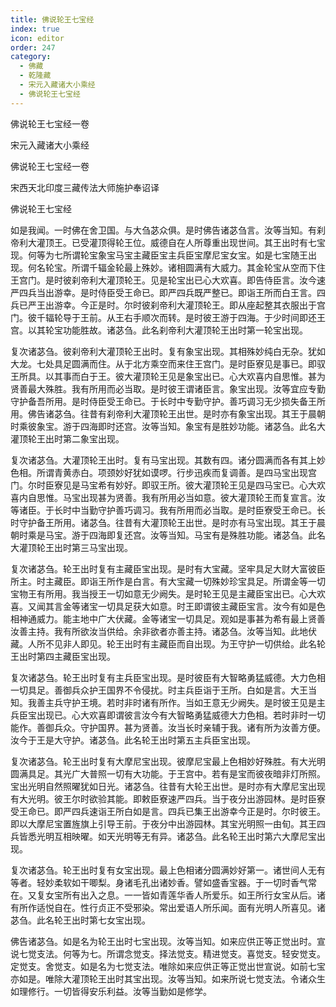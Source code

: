 ```yaml
---
title: 佛说轮王七宝经
index: true
icon: editor
order: 247
category:
  - 佛藏
  - 乾隆藏
  - 宋元入藏诸大小乘经
  - 佛说轮王七宝经
---
```


佛说轮王七宝经一卷  

宋元入藏诸大小乘经  

佛说轮王七宝经一卷  

宋西天北印度三藏传法大师施护奉诏译  

佛说轮王七宝经  

如是我闻。一时佛在舍卫国。与大刍苾众俱。是时佛告诸苾刍言。汝等当知。有刹帝利大灌顶王。已受灌顶得轮王位。威德自在人所尊重出现世间。其王出时有七宝现。何等为七所谓轮宝象宝马宝主藏臣宝主兵臣宝摩尼宝女宝。如是七宝随王出现。何名轮宝。所谓千辐金轮最上殊妙。诸相圆满有大威力。其金轮宝从空而下住王宫门。是时彼刹帝利大灌顶轮王。见是轮宝出已心大欢喜。即告侍臣言。汝今速严四兵当出游幸。是时侍臣受王命已。即严四兵既严整已。即诣王所而白王言。四兵已严王出游幸。今正是时。尔时彼刹帝利大灌顶轮王。即从座起整其衣服出于宫门。彼千辐轮导于王前。从王右手顺次而转。是时彼王游于四海。于少时间即还王宫。以其轮宝功能胜故。诸苾刍。此名刹帝利大灌顶轮王出时第一轮宝出现。  

复次诸苾刍。彼刹帝利大灌顶轮王出时。复有象宝出现。其相殊妙纯白无杂。犹如大龙。七处具足圆满而住。从于北方乘空而来住王宫门。是时臣寮见是事已。即驭王所具。以其事而白于王。彼大灌顶轮王见是象宝出已。心大欢喜内自思惟。甚为贤善最大殊胜。我有所用而必当取。是时彼王谓诸臣言。象宝出现。汝等宜应专勤守护备吾所用。是时侍臣受王命已。于长时中专勤守护。善巧调习无少损失备王所用。佛告诸苾刍。往昔有刹帝利大灌顶轮王出世。是时亦有象宝出现。其王于晨朝时乘彼象宝。游于四海即时还宫。汝等当知。象宝有是胜妙功能。诸苾刍。此名大灌顶轮王出时第二象宝出现。  

复次诸苾刍。大灌顶轮王出时。复有马宝出现。其数有四。诸分圆满而各有其上妙色相。所谓青黄赤白。项颈妙好犹如谟啰。行步迅疾而复调善。是四马宝出现宫门。尔时臣寮见是马宝希有妙好。即驭王所。彼大灌顶轮王见是四马宝已。心大欢喜内自思惟。马宝出现甚为贤善。我有所用必当如意。彼大灌顶轮王而复宣言。汝等诸臣。于长时中当勤守护善巧调习。我有所用而必当取。是时臣寮受王命已。长时守护备王所用。诸苾刍。往昔有大灌顶轮王出世。是时亦有马宝出现。其王于晨朝时乘是马宝。游于四海即复还宫。汝等当知。马宝有是殊胜功能。诸苾刍。此名大灌顶轮王出时第三马宝出现。  

复次诸苾刍。轮王出时复有主藏臣宝出现。是时有大宝藏。坚牢具足大财大富彼臣所主。时主藏臣。即诣王所作是白言。有大宝藏一切殊妙珍宝具足。所谓金等一切宝物王有所用。我当授王一切如意无少阙失。是时轮王见是主藏臣宝出已。心大欢喜。又闻其言金等诸宝一切具足获大如意。时王即谓彼主藏臣宝言。汝今有如是色相神通威力。能主地中广大伏藏。金等诸宝一切具足。观如是事甚为希有最上贤善汝善主持。我有所欲汝当供给。余非欲者亦善主持。诸苾刍。汝等当知。此地伏藏。人所不见非人即见。轮王出时有主藏臣而自出现。为王守护一切供给。此名轮王出时第四主藏臣宝出现。  

复次诸苾刍。轮王出时复有主兵臣宝出现。是时彼臣有大智略勇猛威德。大力色相一切具足。善御兵众护王国界不令侵扰。时主兵臣诣于王所。白如是言。大王当知。我善主兵守护王境。若时非时诸有所作。当如王意无少阙失。是时彼王见是主兵臣宝出现已。心大欢喜即谓彼言汝今有大智略勇猛威德大力色相。若时非时一切能作。善御兵众。守护国界。甚为贤善。汝当长时亲辅于我。诸有所为汝善方便。汝今于王是大守护。诸苾刍。此名轮王出时第五主兵臣宝出现。  

复次诸苾刍。轮王出时复有大摩尼宝出现。彼摩尼宝最上色相妙好殊胜。有大光明圆满具足。其光广大普照一切有大功能。于王宫中。若有是宝而彼夜暗非灯所照。宝出光明自然照曜犹如日光。诸苾刍。往昔有大轮王出世。是时亦有大摩尼宝出现有大光明。彼王尔时欲验其能。即敕臣寮速严四兵。当于夜分出游园林。是时臣寮受王命已。即严四兵速诣王所白如是言。四兵已集王出游幸今正是时。尔时彼王。即以大摩尼宝置旌旗上引导王前。于夜分中出游园林。其宝光明照一由旬。其王四兵皆悉光明互相映曜。如天光明等无有异。诸苾刍。此名轮王出时第六大摩尼宝出现。  

复次诸苾刍。轮王出时复有女宝出现。最上色相诸分圆满妙好第一。诸世间人无有等者。轻妙柔软如干唧梨。身诸毛孔出诸妙香。譬如盛香宝器。于一切时香气常在。又复女宝所有出入之息。一一皆如青莲华香人所爱乐。如王所行女宝从后。诸有所作适悦自在。性行贞正不受邪染。常出爱语人所乐闻。面有光明人所喜见。诸苾刍。此名轮王出时第七女宝出现。  

佛告诸苾刍。如是名为轮王出时七宝出现。汝等当知。如来应供正等正觉出时。宣说七觉支法。何等为七。所谓念觉支。择法觉支。精进觉支。喜觉支。轻安觉支。定觉支。舍觉支。如是名为七觉支法。唯除如来应供正等正觉出世宣说。如前七宝亦如是。唯除大灌顶轮王出时其宝出现。汝等当知。如来所说七觉支法。令诸众生如理修行。一切皆得安乐利益。汝等当勤如是修学。  

